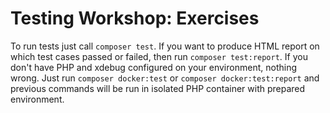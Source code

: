 Testing Workshop: Exercises
====================================


To run tests just call `composer test`. If you want to produce HTML report on which test cases passed or failed,
then run `composer test:report`. If you don't have PHP and xdebug configured on your environment, nothing wrong. Just run
`composer docker:test` or `composer docker:test:report` and previous commands will be run in isolated PHP container
with prepared environment.
